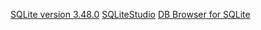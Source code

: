 [SQLite version 3.48.0](https://sqlite.org/download.html)
[SQLiteStudio](https://sqlitestudio.pl/)
[DB Browser for SQLite](https://github.com/sqlitebrowser/sqlitebrowser)
